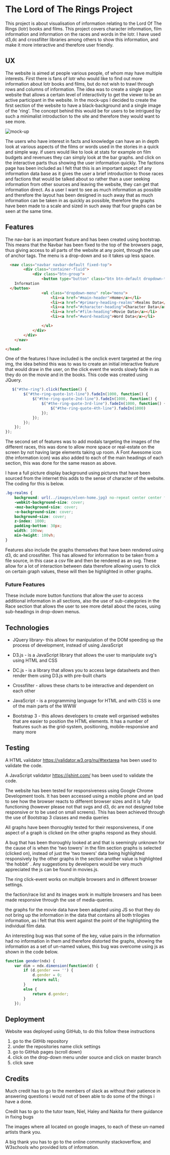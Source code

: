# The Lord of The Rings Project

This project is about visualisation of information relating to the Lord Of The Rings (lotr) books and films. This project covers character information, film information and information on the races and words in the lotr. I have used d3,dc and crossfilter libraries among others to show this information, and make it more   interactive and therefore user friendly.

## UX

The website is aimed at people various  people, of whom may have multiple interests. First there is fans of lotr  who would like to find out more information about lotr books and films, but do not wish to trawl through rows and columns of information. The idea was to create a single page website that allows a certain level of interactivity to get the viewer to be an active participant in the website. In the mock-ups I decided to create the first section of the website to have a black-background and a single image of the 'ring'. The concept behind this would be for users to be intrigued by such a minimalist introduction to the site and therefore they would want to see more.

![mock-up](C:\Users\Tom\Desktop\lord-of-the-rings-character-data\mock-up.jpg)



The users who have interest in facts and knowledge can have an in depth look at various aspects of the films or words used in the stories in a quick and simple way. if users would like to look at stats for example on film budgets and revenues they can simply look at the bar graphs. and click on the interactive parts thus showing the user information quickly.  The factions page has been included as I felt that this is an important aspect of any information data base as it gives the user a brief introduction to those races and factions that would be talked about so rather than a user seeking information from other sources and leaving the website, they can get that information direct. As a user I want to see as much information as possible and therefore the layout has been designed in such away that as much information can be taken in as quickly as possible, therefore the graphs have been made to a scale and sized in such away that four graphs can be seen at the same time. 

## Features

The nav-bar is an important feature and has been created using bootstrap. This means that the Navbar has been fixed to the top of the browsers page, thus giving access to all parts of the website at any point, through the use of anchor tags. The menu is a drop-down and so it takes up less space. 

```html
  <nav class="navbar navbar-default fixed-top">
        <div class="container-fluid">
            <div class="btn-group">
                <button type="button" class="btn btn-default dropdown-toggle" data-toggle="dropdown">
    Information 
  </button>
                <ul class="dropdown-menu" role="menu">
                    <li><a href="#main-header">Home</a></li>
                    <li><a href="#primary-heading-realms">Realms Data</a></li>
                    <li><a href="#character-heading">Character Data</a></li>
                    <li><a href="#film-heading">Movie Data</a></li>
                    <li><a href="#word-heading">Word Data</a></li>

                </ul>
            </div>
        </div>
    </nav>

</head>
```

 

One of the features I have included is the onclick event targeted at the ring img, the idea behind this was to was to create an initial interactive feature that would draw in the user, on the click event the words slowly fade in as they do on the movie and in the books. This code was created using JQuery.

```javascript
   $("#the-ring").click(function() {
        $("#the-ring-quote-1st-line").fadeIn(1000, function() {
            $("#the-ring-quote-2nd-line").fadeIn(1000, function() {
                $("#the-ring-quote-3rd-line").fadeIn(1000, function() {
                    $("#the-ring-quote-4th-line").fadeIn(1000)
                });
            });
        });
    });
});
```

The second set of features was to add modals targeting the images of the different races, this was done to allow more space or real-estate on the  screen by not having large elements taking up room. A Font Awesome icon (the information icon)  was also added to each of the main headings of each section, this was done for the same reason as above.

I have a full picture display background using pictures that have been sourced from the internet this adds to the sense of character of the website. The coding for this is below.

```css
.bg-realms {
    background: url(../images/elven-home.jpg) no-repeat center center fixed;
    -webkit-background-size: cover;
    -moz-background-size: cover;
    -o-background-size: cover;
    background-size: cover;
    z-index: 1000;
    padding-bottom: 30px;
    width: 100vw;
    min-height: 100vh;
}
```

 



Features also include the graphs themselves that have been rendered using d3, dc and crossfilter. This has allowed for information to be taken from a file source, in this case a csv file and then be rendered as an svg. These allow for a lot of interaction between data therefore allowing users to click on certain graph values, these will then be highlighted in other graphs.

### Future Features

These include more button functions that allow the user to access additional information in all sections, also the use of sub-categories in the Race section that allows the user to see more detail about the races, using sub-headings in drop-down menus.

## Technologies

- JQuery  library- this allows for manipulation of the DOM speeding up the process of development, instead of using JavaScript 

- D3.js - is a JavaScript library that allows the user to manipulate svg's using HTML and CSS

- DC.js - is a library that allows you to access large datasheets and then render them using D3.js with pre-built charts

- Crossfilter - allows these charts to be interactive and dependent on each other

- JavaScript - is a programming language for HTML and with CSS is one of the main parts of the WWW

- Bootstrap 3 - this allows developers to create well organised websites that are easier to position the HTML elements. It has a number of features such as the grid-system, positioning, mobile-responsive and many more

     

## Testing

A HTML validator https://validator.w3.org/nu/#textarea has been used to validate the code.

A JavaScript validator https://jshint.com/ has been used to validate the code.

The website has been tested for responsiveness using Google Chrome Development tools. It has been accessed using a mobile phone and an Ipad to see how the browser reacts to different browser sizes and it is fully functioning (however please not that svgs and d3, dc are not designed tobe responsive or to be used on small screens). This has been achieved through the use of Bootstrap 3 classes and media queries

All graphs have been thoroughly tested for their responsiveness, if one aspect of a graph is clicked on the other graphs respond as they should. 

A bug that has been thoroughly looked at and that is seemingly unknown for the cause of is when the 'two towers' in the film section graphs is selected (clicked on), instead of just the 'two towers' data being highlighted responsively by the other graphs in the section  another value is highlighted 'the hobbit' . Any suggestions by developers would be very much appreciated the js can be found in movies.js.

The ring click-event works on multiple browsers and in different browser settings.

the faction/race list and its images work in multiple browsers and has been made responsive through the use of media-queries. 

the graphs for the movie data have been adapted using JS so that they do not bring up the information in the data that contains all both trilogies information, as i felt that this went against the point of the highlighting the individual film data.

An interesting bug was that some of the key, value pairs in the information had no information in them and therefore distorted the graphs, showing the information as a set of un-named values, this bug was overcome using js as shown in the code below.

```javascript
function gender(ndx) {
    var dim = ndx.dimension(function(d) {
        if (d.gender === '') {
            d.gender = 0;
            return null;
        }
        else {
            return d.gender;
        }
    });
```

##  

## Deployment

Website was deployed using GitHub, to do this follow these instructions

1. go to the GitHib repository  
2. under the repositories name click settings
3. go to GitHub pages (scroll down)
4. click on the drop-down menu under source and click on master branch
5. click save

## Credits

Much credit has to go to the members of slack as without their patience in answering questions i would not of been able to do some of the things i have a done.

Credit has to go to the tutor team, Niel, Haley and Nakita for there guidance in fixing bugs

The images where all located on google images, to each of these un-named artists thank you.

A big thank you has to go to the online community stackoverflow, and W3schools who provided lots of information.





